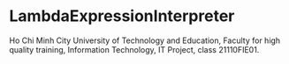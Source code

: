 # LambdaExpressionInterpreter
 Ho Chi Minh City University of Technology and Education, Faculty for high quality training, Information Technology, IT Project, class 21110FIE01.
